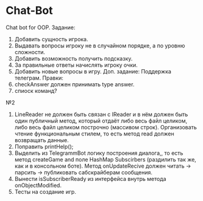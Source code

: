 # Chat-Bot
Chat bot for OOP.
Задание:
1) Добавить сущность игрока.
2) Выдавать вопросы игроку не в случайном порядке, а по уровню сложности.
3) Добавить возможность получить подсказку.
4) За правильные ответы начислять игроку очки.
5) Добавить новые вопросы в игру.
Доп. задание:
Поддержка телеграм.
Правки:
1) checkAnswer должен принимать type answer. 
2) спиоск команд? 

№2

1) LineReader не должен быть связан с IReader и в нём должен быть один публичный метод, который отдаёт либо весь файл целиком, либо весь файл целиком построчно (массивом строк). Организовать чтение функциональным стилем, то есть метод read должен возвращать данные. 
2) Поправить printHelp();
3) Выделить из TelegrammBot логику построения диалога,, то есть метод createGame and поле HashMap Subscirbers (раздилить так же, как и в консольном боте). Метод onUpdateRecive должен читать -> парсить -> публиковать сабскрайберам сообщения. 
4) Вынести isSubscriberReady из интерфейса внутрь метода onObjectModified. 
5) Тесты на создание игр. 
